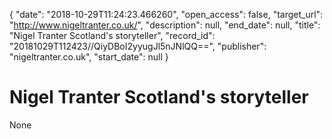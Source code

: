{
  "date": "2018-10-29T11:24:23.466260", 
  "open_access": false, 
  "target_url": "http://www.nigeltranter.co.uk/", 
  "description": null, 
  "end_date": null, 
  "title": "Nigel Tranter Scotland's storyteller", 
  "record_id": "20181029T112423//QiyDBoI2yyugJl5nJNlQQ==", 
  "publisher": "nigeltranter.co.uk", 
  "start_date": null
}

# Nigel Tranter Scotland's storyteller

None